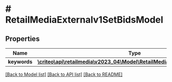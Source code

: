 # # RetailMediaExternalv1SetBidsModel

## Properties

Name | Type | Description | Notes
------------ | ------------- | ------------- | -------------
**keywords** | [**\criteo\api\retailmedia\v2023_04\Model\RetailMediaExternalv1SetBidModel[]**](RetailMediaExternalv1SetBidModel.md) |  | [optional]

[[Back to Model list]](../../README.md#models) [[Back to API list]](../../README.md#endpoints) [[Back to README]](../../README.md)
